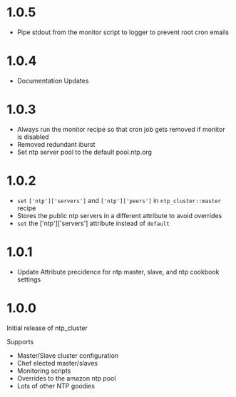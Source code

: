 # 1.0.5

* Pipe stdout from the monitor script to logger to prevent root cron emails

# 1.0.4

* Documentation Updates

# 1.0.3

* Always run the monitor recipe so that cron job gets removed if monitor is disabled
* Removed redundant iburst
* Set ntp server pool to the default pool.ntp.org

# 1.0.2

* `set` `['ntp']['servers']` and `['ntp']['peers']` in `ntp_cluster::master` recipe
* Stores the public ntp servers in a different attribute to avoid overrides
* `set` the ['ntp']['servers'] attribute instead of `default`

# 1.0.1

* Update Attribute precidence for ntp master, slave, and ntp cookbook settings

# 1.0.0

Initial release of ntp_cluster

Supports

* Master/Slave cluster configuration
* Chef elected master/slaves
* Monitoring scripts
* Overrides to the amazon ntp pool
* Lots of other NTP goodies
